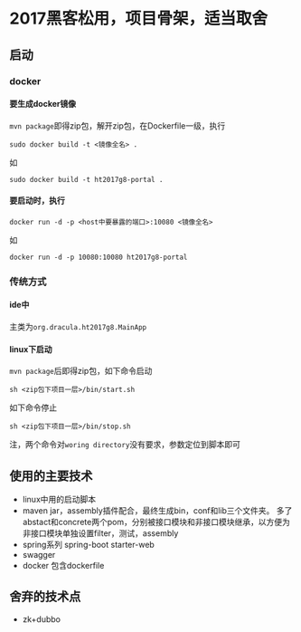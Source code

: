 # 2017黑客松用，项目骨架，适当取舍

## 启动

### docker 
#### 要生成docker镜像
`mvn package`即得zip包，解开zip包，在Dockerfile一级，执行
```
sudo docker build -t <镜像全名> .
```
如
```
sudo docker build -t ht2017g8-portal .
```

#### 要启动时，执行
```
docker run -d -p <host中要暴露的端口>:10080 <镜像全名>
```
如
```
docker run -d -p 10080:10080 ht2017g8-portal
```

### 传统方式

#### ide中
主类为`org.dracula.ht2017g8.MainApp`

#### linux下启动
`mvn package`后即得zip包，如下命令启动
```
sh <zip包下项目一层>/bin/start.sh
```
如下命令停止
```
sh <zip包下项目一层>/bin/stop.sh
```
注，两个命令对`woring directory`没有要求，参数定位到脚本即可

## 使用的主要技术
* linux中用的启动脚本
* maven
jar，assembly插件配合，最终生成bin，conf和lib三个文件夹。
多了abstact和concrete两个pom，分别被接口模块和非接口模块继承，以方便为非接口模块单独设置filter，测试，assembly
* spring系列
spring-boot
starter-web
* swagger
* docker
包含dockerfile
## 舍弃的技术点
* zk+dubbo
